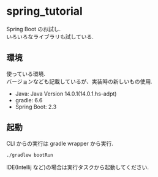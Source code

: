 # spring_tutorial

Spring Boot のお試し.  
いろいろなライブラリも試している.  

## 環境
使っている環境.  
バージョンなども記載しているが、実装時の新しいもの使用.
- Java: Java Version 14.0.1(14.0.1.hs-adpt)
- gradle: 6.6
- Spring Boot: 2.3

## 起動  
CLI からの実行は gradle wrapper から実行.  
```bash
./gradlew bootRun
```

IDE(Intellij など)の場合は実行タスクから起動してください.  

